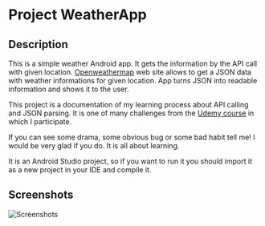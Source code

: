 # Project WeatherApp

## Description

This is a simple weather Android app. It gets the information by the API call with given location. [Openweathermap](http://openweathermap.org/) web site allows to get a JSON data with weather informations for given location. App turns JSON into readable information and shows it to the user.

This project is a documentation of my learning process about API calling and JSON parsing. It is one of many challenges from the [Udemy course](https://www.udemy.com/complete-android-n-developer-course/) in which I participate.

If you can see some drama, some obvious bug or some bad habit tell me! I would be very glad if you do. It is all about learning.

It is an Android Studio project, so if you want to run it you should import it as a new project in your IDE and compile it.

## Screenshots

![Screenshots](https://github.com/franpog859/weatherApp/tree/master/doc/sc.jpg "Screenshots")


